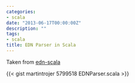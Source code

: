 ```yaml
---
categories:
- scala
date: "2013-06-17T00:00:00Z"
description: ""
tags:
- scala
title: EDN Parser in Scala
---
```


Taken from [edn-scala](https://github.com/martintrojer/edn-scala)

{{< gist martintrojer 5799518 EDNParser.scala >}}
